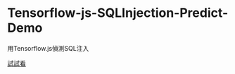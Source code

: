 # Tensorflow-js-SQLInjection-Predict-Demo

用Tensorflow.js偵測SQL注入

[試試看](https://alextrinityblock.github.io/Tensorflow-js-SQLInjection-Predict-Demo/)
